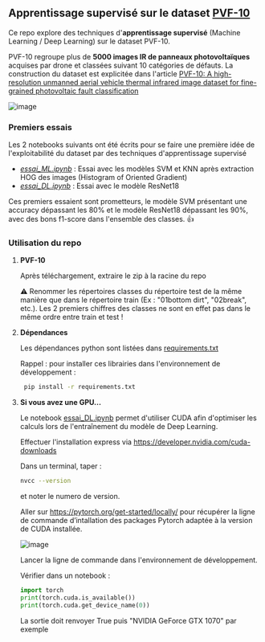 ## Apprentissage supervisé sur le dataset [PVF-10](https://drive.google.com/file/d/1SQq0hETXi8I3Kdq9tDAEVyZgIsRCbOah/view?usp=sharing)

Ce repo explore des techniques d'**apprentissage supervisé** (Machine Learning / Deep Learning) sur le dataset PVF-10.

PVF-10 regroupe plus de **5000 images IR de panneaux photovoltaïques** acquises par drone et classées suivant 10 catégories de défauts.
La construction du dataset est explicitée dans l'article [PVF-10: A high-resolution unmanned aerial vehicle thermal infrared image dataset for fine-grained photovoltaic fault classification](https://www.sciencedirect.com/science/article/pii/S0306261924015708)

![image](https://github.com/user-attachments/assets/bd2da503-b1a5-4b5b-b1a9-b18ab939d834)

### Premiers essais
Les 2 notebooks suivants ont été écrits pour se faire une première idée de l'exploitabilité du dataset par des techniques d'apprentissage supervisé
- *[essai_ML.ipynb](essai_ML.ipynb)* : Essai avec les modèles SVM et KNN après extraction HOG des images (Histogram of Oriented Gradient)
- *[essai_DL.ipynb](essai_DL.ipynb)* : Essai avec le modèle ResNet18
  
Ces premiers essaient sont prometteurs, le modèle SVM présentant une accuracy dépassant les 80% et le modèle ResNet18 dépassant les 90%, avec des bons f1-score dans l'ensemble des classes. :thumbsup:

### Utilisation du repo
1. **PVF-10**

   Après téléchargement, extraire le zip à la racine du repo
   
   ⚠️ Renommer les répertoires classes du répertoire test de la même manière que dans le répertoire train (Ex : "01bottom dirt", "02break", etc.).
   Les 2 premiers chiffres des classes ne sont en effet pas dans le même ordre entre train et test !

3. **Dépendances**

   Les dépendances python sont listées dans [requirements.txt](requirements.txt)
   
   Rappel : pour installer ces librairies dans l'environnement de développement :
   ```bash
    pip install -r requirements.txt
   
4. **Si vous avez une GPU...**

   Le notebook [essai_DL.ipynb](essai_DL.ipynb) permet d'utiliser CUDA afin d'optimiser les calculs lors de l'entraînement du modèle de Deep Learning.
   
   Effectuer l'installation express via https://developer.nvidia.com/cuda-downloads

   Dans un terminal, taper :
   ```bash
   nvcc --version
   ```
   et noter le numero de version.
   
   Aller sur https://pytorch.org/get-started/locally/ pour récupérer la ligne de commande d’intallation des packages Pytorch adaptée à la version de CUDA installée.
   
   ![image](https://github.com/user-attachments/assets/56091f87-b26b-41a4-8477-56ea092f52d1)

   Lancer la ligne de commande dans l'environnement de développement.
   
   Vérifier dans un notebook :
   ```python
   import torch
   print(torch.cuda.is_available())
   print(torch.cuda.get_device_name(0))
   ```
   La sortie doit renvoyer True puis "NVIDIA GeForce GTX 1070" par exemple

